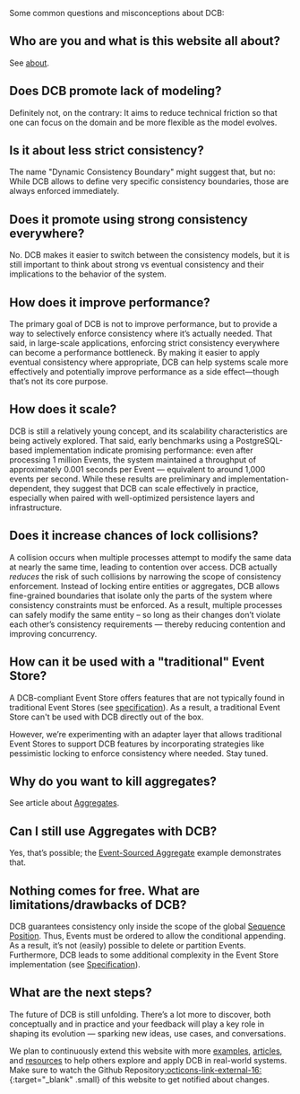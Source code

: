 Some common questions and misconceptions about DCB:

## Who are you and what is this website all about?

See [about](about.md).

## Does DCB promote lack of modeling?

Definitely not, on the contrary: It aims to reduce technical friction so that one can focus on the domain and be more flexible as the model evolves.

## Is it about less strict consistency?

The name "Dynamic Consistency Boundary" might suggest that, but no: While DCB allows to define very specific consistency boundaries, those are always enforced immediately.

## Does it promote using strong consistency everywhere?

No. DCB makes it easier to switch between the consistency models, but it is still important to think about strong vs eventual consistency and their implications to the behavior of the system.

## How does it improve performance?

The primary goal of DCB is not to improve performance, but to provide a way to selectively enforce consistency where it’s actually needed. That said, in large-scale applications, enforcing strict consistency everywhere can become a performance bottleneck. By making it easier to apply eventual consistency where appropriate, DCB can help systems scale more effectively and potentially improve performance as a side effect—though that’s not its core purpose.

## How does it scale?

DCB is still a relatively young concept, and its scalability characteristics are being actively explored. That said, early benchmarks using a PostgreSQL-based implementation indicate promising performance: even after processing 1 million Events, the system maintained a throughput of approximately 0.001 seconds per Event — equivalent to around 1,000 events per second. While these results are preliminary and implementation-dependent, they suggest that DCB can scale effectively in practice, especially when paired with well-optimized persistence layers and infrastructure.

## Does it increase chances of lock collisions?

A collision occurs when multiple processes attempt to modify the same data at nearly the same time, leading to contention over access. DCB actually _reduces_ the risk of such collisions by narrowing the scope of consistency enforcement. Instead of locking entire entities or aggregates, DCB allows fine-grained boundaries that isolate only the parts of the system where consistency constraints must be enforced. As a result, multiple processes can safely modify the same entity – so long as their changes don’t violate each other’s consistency requirements — thereby reducing contention and improving concurrency.

## How can it be used with a "traditional" Event Store?

A DCB-compliant Event Store offers features that are not typically found in traditional Event Stores (see [specification](specification.md)). As a result, a traditional Event Store can't be used with DCB directly out of the box.

However, we’re experimenting with an adapter layer that allows traditional Event Stores to support DCB features by incorporating strategies like pessimistic locking to enforce consistency where needed. Stay tuned.

## Why do you want to kill aggregates?

See article about [Aggregates](topics/aggregates.md).

## Can I still use Aggregates with DCB?

Yes, that’s possible; the [Event-Sourced Aggregate](examples/event-sourced-aggregate.md) example demonstrates that.

## Nothing comes for free. What are limitations/drawbacks of DCB?

DCB guarantees consistency only inside the scope of the global [Sequence Position](specification.md#sequence-position). Thus, Events must be ordered to allow the conditional appending.
As a result, it’s not (easily) possible to delete or partition Events.
Furthermore, DCB leads to some additional complexity in the Event Store implementation (see [Specification](specification.md)).

## What are the next steps?

The future of DCB is still unfolding. There’s a lot more to discover, both conceptually and in practice and your feedback will play a key role in shaping its evolution — sparking new ideas, use cases, and conversations.

We plan to continuously extend this website with more [examples](examples/index.md), [articles](topics/index.md), and [resources](resources/index.md) to help others explore and apply DCB in real-world systems. Make sure to watch the Github Repository[:octicons-link-external-16:](https://github.com/dcb-events/dcb-events.github.io){:target="_blank" .small} of this website to get notified about changes.
